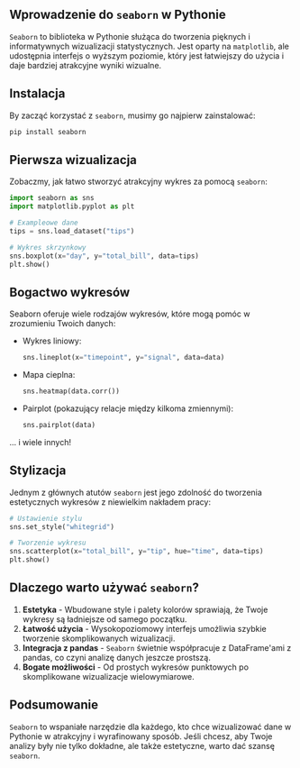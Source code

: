 ## Wprowadzenie do `seaborn` w Pythonie

`Seaborn` to biblioteka w Pythonie służąca do tworzenia pięknych i informatywnych wizualizacji statystycznych. Jest oparty na `matplotlib`, ale udostępnia interfejs o wyższym poziomie, który jest łatwiejszy do użycia i daje bardziej atrakcyjne wyniki wizualne.

## Instalacja

By zacząć korzystać z `seaborn`, musimy go najpierw zainstalować:

```bash
pip install seaborn
```

## Pierwsza wizualizacja

Zobaczmy, jak łatwo stworzyć atrakcyjny wykres za pomocą `seaborn`:

```python
import seaborn as sns
import matplotlib.pyplot as plt

# Exampleowe dane
tips = sns.load_dataset("tips")

# Wykres skrzynkowy
sns.boxplot(x="day", y="total_bill", data=tips)
plt.show()
```

## Bogactwo wykresów

Seaborn oferuje wiele rodzajów wykresów, które mogą pomóc w zrozumieniu Twoich danych:

- Wykres liniowy:
  ```python
  sns.lineplot(x="timepoint", y="signal", data=data)
  ```

- Mapa cieplna:
  ```python
  sns.heatmap(data.corr())
  ```

- Pairplot (pokazujący relacje między kilkoma zmiennymi):
  ```python
  sns.pairplot(data)
  ```

... i wiele innych!

## Stylizacja

Jednym z głównych atutów `seaborn` jest jego zdolność do tworzenia estetycznych wykresów z niewielkim nakładem pracy:

```python
# Ustawienie stylu
sns.set_style("whitegrid")

# Tworzenie wykresu
sns.scatterplot(x="total_bill", y="tip", hue="time", data=tips)
plt.show()
```

## Dlaczego warto używać `seaborn`?

1. **Estetyka** - Wbudowane style i palety kolorów sprawiają, że Twoje wykresy są ładniejsze od samego początku.
2. **Łatwość użycia** - Wysokopoziomowy interfejs umożliwia szybkie tworzenie skomplikowanych wizualizacji.
3. **Integracja z pandas** - `Seaborn` świetnie współpracuje z DataFrame'ami z pandas, co czyni analizę danych jeszcze prostszą.
4. **Bogate możliwości** - Od prostych wykresów punktowych po skomplikowane wizualizacje wielowymiarowe.

## Podsumowanie

`Seaborn` to wspaniałe narzędzie dla każdego, kto chce wizualizować dane w Pythonie w atrakcyjny i wyrafinowany sposób. Jeśli chcesz, aby Twoje analizy były nie tylko dokładne, ale także estetyczne, warto dać szansę `seaborn`.
